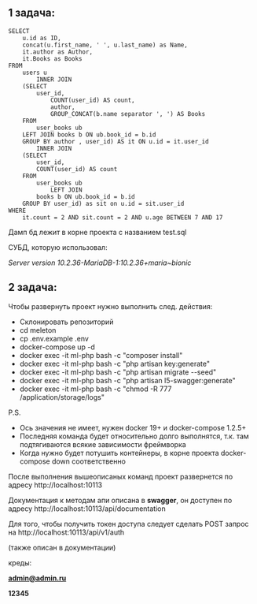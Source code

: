 ## 1 задача:

```mysql
SELECT 
    u.id as ID,
    concat(u.first_name, ' ', u.last_name) as Name,
    it.author as Author,
    it.Books as Books
FROM
    users u
        INNER JOIN
    (SELECT 
        user_id,
            COUNT(user_id) AS count,
            author,
            GROUP_CONCAT(b.name separator ', ') AS Books
    FROM
        user_books ub
    LEFT JOIN books b ON ub.book_id = b.id
    GROUP BY author , user_id) AS it ON u.id = it.user_id
		INNER JOIN 
	(SELECT 
		user_id,
		COUNT(user_id) AS count
	FROM
		user_books ub
			LEFT JOIN
		books b ON ub.book_id = b.id
	GROUP BY user_id) as sit on u.id = sit.user_id
WHERE
    it.count = 2 AND sit.count = 2 AND u.age BETWEEN 7 AND 17
```

Дамп бд лежит в корне проекта с названием test.sql

СУБД, которую использовал:

*Server version	10.2.36-MariaDB-1:10.2.36+maria~bionic*

## 2 задача:
Чтобы развернуть проект нужно выполнить след. действия:
- Склонировать репозиторий
- cd meleton
- cp .env.example .env
- docker-compose up -d
- docker exec -it ml-php bash -c "composer install"
- docker exec -it ml-php bash -c "php artisan key:generate"
- docker exec -it ml-php bash -c "php artisan migrate --seed"
- docker exec -it ml-php bash -c "php artisan l5-swagger:generate"
- docker exec -it ml-php bash -c "chmod -R 777 /application/storage/logs"

P.S.
* Ось значения не имеет, нужен docker 19+ и docker-compose 1.2.5+
* Последняя команда будет относительно долго выполнятся, т.к. там подтягиваются всякие зависимости фреймворка
* Когда нужно будет потушить контейнеры, в корне проекта docker-compose down соответственно

После выполнения вышеописаных команд проект развернется по адресу 
http://localhost:10113

Документация к методам апи описана в **swagger**, он доступен по адресу 
http://localhost:10113/api/documentation

Для того, чтобы получить токен доступа следует сделать POST запрос на 
http://localhost:10113/api/v1/auth

(также описан в документации)

креды:

**admin@admin.ru**

**12345**


